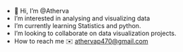 - 👋 Hi, I’m @Atherva
- I’m interested in analysing and visualizing data
- I’m currently learning Statistics and python.
- I’m looking to collaborate on data visualization projects.
- How to reach me ✉️ athervap470@gmail.com
<!---
Atherva/Atherva is a ✨ special ✨ repository because its `README.md` (this file) appears on your GitHub profile.
You can click the Preview link to take a look at your changes.
--->
